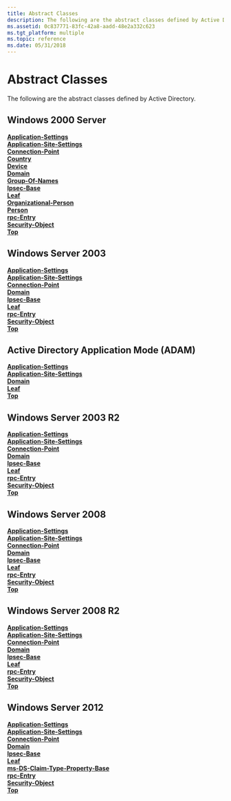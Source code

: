 ```yaml
---
title: Abstract Classes
description: The following are the abstract classes defined by Active Directory.
ms.assetid: 0c837771-83fc-42a8-aadd-48e2a332c623
ms.tgt_platform: multiple
ms.topic: reference
ms.date: 05/31/2018
---
```


# Abstract Classes

The following are the abstract classes defined by Active Directory.

## Windows 2000 Server

<dl>

[**Application-Settings**](c-applicationsettings.md)  
[**Application-Site-Settings**](c-applicationsitesettings.md)  
[**Connection-Point**](c-connectionpoint.md)  
[**Country**](c-country.md)  
[**Device**](c-device.md)  
[**Domain**](c-domain.md)  
[**Group-Of-Names**](c-groupofnames.md)  
[**Ipsec-Base**](c-ipsecbase.md)  
[**Leaf**](c-leaf.md)  
[**Organizational-Person**](c-organizationalperson.md)  
[**Person**](c-person.md)  
[**rpc-Entry**](c-rpcentry.md)  
[**Security-Object**](c-securityobject.md)  
[**Top**](c-top.md)  
</dl>

## Windows Server 2003

<dl>

[**Application-Settings**](c-applicationsettings.md)  
[**Application-Site-Settings**](c-applicationsitesettings.md)  
[**Connection-Point**](c-connectionpoint.md)  
[**Domain**](c-domain.md)  
[**Ipsec-Base**](c-ipsecbase.md)  
[**Leaf**](c-leaf.md)  
[**rpc-Entry**](c-rpcentry.md)  
[**Security-Object**](c-securityobject.md)  
[**Top**](c-top.md)  
</dl>

## Active Directory Application Mode (ADAM)

<dl>

[**Application-Settings**](c-applicationsettings.md)  
[**Application-Site-Settings**](c-applicationsitesettings.md)  
[**Domain**](c-domain.md)  
[**Leaf**](c-leaf.md)  
[**Top**](c-top.md)  
</dl>

## Windows Server 2003 R2

<dl>

[**Application-Settings**](c-applicationsettings.md)  
[**Application-Site-Settings**](c-applicationsitesettings.md)  
[**Connection-Point**](c-connectionpoint.md)  
[**Domain**](c-domain.md)  
[**Ipsec-Base**](c-ipsecbase.md)  
[**Leaf**](c-leaf.md)  
[**rpc-Entry**](c-rpcentry.md)  
[**Security-Object**](c-securityobject.md)  
[**Top**](c-top.md)  
</dl>

## Windows Server 2008

<dl>

[**Application-Settings**](c-applicationsettings.md)  
[**Application-Site-Settings**](c-applicationsitesettings.md)  
[**Connection-Point**](c-connectionpoint.md)  
[**Domain**](c-domain.md)  
[**Ipsec-Base**](c-ipsecbase.md)  
[**Leaf**](c-leaf.md)  
[**rpc-Entry**](c-rpcentry.md)  
[**Security-Object**](c-securityobject.md)  
[**Top**](c-top.md)  
</dl>

## Windows Server 2008 R2

<dl>

[**Application-Settings**](c-applicationsettings.md)  
[**Application-Site-Settings**](c-applicationsitesettings.md)  
[**Connection-Point**](c-connectionpoint.md)  
[**Domain**](c-domain.md)  
[**Ipsec-Base**](c-ipsecbase.md)  
[**Leaf**](c-leaf.md)  
[**rpc-Entry**](c-rpcentry.md)  
[**Security-Object**](c-securityobject.md)  
[**Top**](c-top.md)  
</dl>

## Windows Server 2012

<dl>

[**Application-Settings**](c-applicationsettings.md)  
[**Application-Site-Settings**](c-applicationsitesettings.md)  
[**Connection-Point**](c-connectionpoint.md)  
[**Domain**](c-domain.md)  
[**Ipsec-Base**](c-ipsecbase.md)  
[**Leaf**](c-leaf.md)  
[**ms-DS-Claim-Type-Property-Base**](c-msds-claimtypepropertybase.md)  
[**rpc-Entry**](c-rpcentry.md)  
[**Security-Object**](c-securityobject.md)  
[**Top**](c-top.md)  
</dl>

 

 




